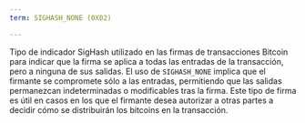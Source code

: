```yaml
---
term: SIGHASH_NONE (0X02)

---
```

Tipo de indicador SigHash utilizado en las firmas de transacciones Bitcoin para indicar que la firma se aplica a todas las entradas de la transacción, pero a ninguna de sus salidas. El uso de `SIGHASH_NONE` implica que el firmante se compromete sólo a las entradas, permitiendo que las salidas permanezcan indeterminadas o modificables tras la firma. Este tipo de firma es útil en casos en los que el firmante desea autorizar a otras partes a decidir cómo se distribuirán los bitcoins en la transacción.